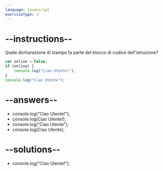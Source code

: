 ```yaml
---
language: javascript
exerciseType: 3
---
```


# --instructions--

Quale dichiarazione di stampa fa parte del blocco di codice dell'istruzione?
```javascript
var online = false;
if (online) {
    console.log("Ciao Utente!");
}
console.log("Ciao Utente");
```

# --answers--

- console.log("Ciao Utente!");
- console.log(Ciao Utente!);
- console.log("Ciao Utente");
- console.log(Ciao Utente);

# --solutions--

- console.log("Ciao Utente!");
